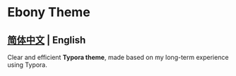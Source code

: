 # Ebony Theme

## [简体中文](zh) | English

Clear and efficient **Typora theme**, made based on my long-term experience using Typora.